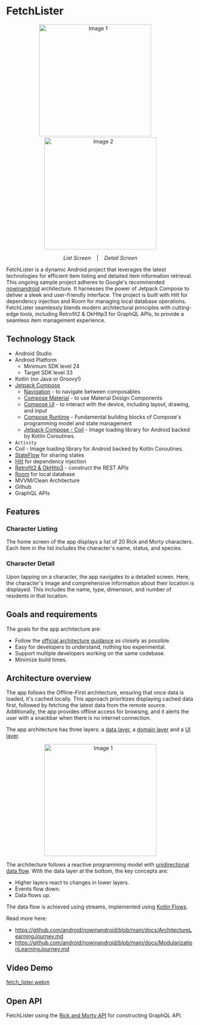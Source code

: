 # FetchLister
<p align="center">
  <img src="https://github.com/rishabharora3/FetchLister/assets/14349274/39486224-5ec2-4a30-9372-bec0fd0621bc" alt="Image 1" width="300">
    &nbsp;&nbsp;&nbsp;&nbsp;&nbsp;&nbsp;
  <img src="https://github.com/rishabharora3/FetchLister/assets/14349274/6ca8919b-2c86-4542-8110-53980af1730d" alt="Image 2" width="300">
</p>
<p align="center">
  <em>List Screen</em> &nbsp;&nbsp;&nbsp;| &nbsp;&nbsp;&nbsp;<em>Detail Screen</em>
</p>

FetchLister is a dynamic Android project that leverages the latest technologies for efficient item listing and detailed item information retrieval. This ongoing sample project adheres to Google's recommended [nowinandroid](https://github.com/android/nowinandroid) architecture. It harnesses the power of Jetpack Compose to deliver a sleek and user-friendly interface. The project is built with Hilt for dependency injection and Room for managing local database operations. FetchLister seamlessly blends modern architectural principles with cutting-edge tools, including Retrofit2 & OkHttp3 for GraphQL APIs, to provide a seamless item management experience.


## Technology Stack

- Android Studio
- Android Platform
    - Minimum SDK level 24
    - Target SDK level 33
- Kotlin (no Java or Groovy!)
- [Jetpack Compose](https://developer.android.com/jetpack/compose)
    - [Navigation](https://developer.android.com/jetpack/compose/navigation) - to navigate between composables
    - [Compose Material](https://developer.android.com/jetpack/androidx/releases/compose-material) - to use Material Design Components
    - [Compose UI](https://developer.android.com/jetpack/androidx/releases/compose-ui) - to interact with the device, including layout, drawing, and input
    - [Compose Runtime](https://developer.android.com/jetpack/androidx/releases/compose-runtime) - Fundamental building blocks of Compose's programming model and state management
    - [Jetpack Compose - Coil](https://coil-kt.github.io/coil/compose/) - Image loading library for Android backed by Kotlin Coroutines.
- `Activity`
- Coil - Image loading library for Android backed by Kotlin Coroutines.
- [StateFlow](https://kotlinlang.org/api/kotlinx.coroutines/kotlinx-coroutines-core/kotlinx.coroutines.flow/-state-flow/) for sharing states
- [Hilt](https://developer.android.com/training/dependency-injection/hilt-android) for dependency injection
- [Retrofit2 & OkHttp3](https://github.com/square/retrofit) - construct the REST APIs
- [Room](https://developer.android.com/jetpack/androidx/releases/room) for local database
- MVVM/Clean Architecture
- Github
- GraphQL APIs

## Features

### Character Listing

The home screen of the app displays a list of 20 Rick and Morty characters. Each item in the list includes the character's name, status, and species. 

### Character Detail

Upon tapping on a character, the app navigates to a detailed screen. Here, the character's image and comprehensive information about their location is displayed. This includes the name, type, dimension, and number of residents in that location.


## Goals and requirements

The goals for the app architecture are:

*   Follow the [official architecture guidance](https://developer.android.com/jetpack/guide) as closely as possible.
*   Easy for developers to understand, nothing too experimental.
*   Support multiple developers working on the same codebase.
*   Minimize build times.


## Architecture overview

The app follows the Offline-First architecture, ensuring that once data is loaded, it's cached locally. This approach prioritizes displaying cached data first, followed by fetching the latest data from the remote source. Additionally, the app provides offline access for browsing, and it alerts the user with a snackbar when there is no internet connection.

The app architecture has three layers: a [data layer](https://developer.android.com/jetpack/guide/data-layer), a [domain layer](https://developer.android.com/jetpack/guide/domain-layer) and a [UI layer](https://developer.android.com/jetpack/guide/ui-layer).

<p align="center">
  <img src="https://github.com/rishabharora3/FetchLister/assets/14349274/418dec28-b14f-4daa-841e-9a3a6e81545d" alt="Image 1" width="300">
</p>


The architecture follows a reactive programming model with [unidirectional data flow](https://developer.android.com/jetpack/guide/ui-layer#udf). With the data layer at the bottom, the key concepts are:

*   Higher layers react to changes in lower layers.
*   Events flow down.
*   Data flows up.

The data flow is achieved using streams, implemented using [Kotlin Flows](https://developer.android.com/kotlin/flow).

Read more here: 
* https://github.com/android/nowinandroid/blob/main/docs/ArchitectureLearningJourney.md
* https://github.com/android/nowinandroid/blob/main/docs/ModularizationLearningJourney.md

## Video Demo
[fetch_lister.webm](https://github.com/rishabharora3/FetchLister/assets/14349274/a969b0e1-546e-40c0-955b-7df1a48b569d)

## Open API
FetchLister using the [Rick and Morty API](https://rickandmortyapi.com/documentation/#graphql) for constructing GraphQL API.<br>

